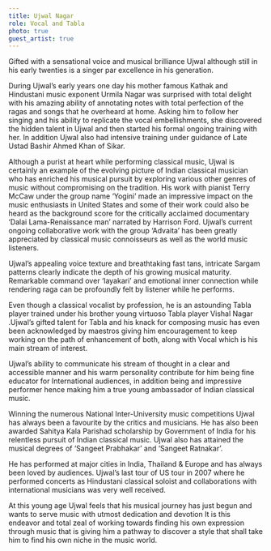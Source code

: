 ```yaml
---
title: Ujwal Nagar
role: Vocal and Tabla
photo: true
guest_artist: true
---
```


Gifted with a sensational voice and musical brilliance Ujwal although still in his early twenties is a singer par excellence in his generation.

During Ujwal’s early years one day his mother famous Kathak and Hindustani music exponent Urmila Nagar was surprised with total delight with his amazing ability of annotating notes with total perfection of the ragas and songs that he overheard at home. Asking him to follow her singing and his ability to replicate the vocal embellishments, she discovered the hidden talent in Ujwal and then started his formal ongoing training with her. In addition Ujwal also had intensive training under guidance of Late Ustad Bashir Ahmed Khan of Sikar.

Although a purist at heart while performing classical music, Ujwal is certainly an example of the evolving picture of Indian classical musician who has enriched his musical pursuit by exploring various other genres of music without compromising on the tradition. His work with pianist Terry McCaw under the group name ‘Yogini’ made an impressive impact on the music enthusiasts in United States and some of their work could also be heard as the background score for the critically acclaimed documentary ‘Dalai Lama-Renaissance man’ narrated by Harrison Ford. Ujwal’s current ongoing collaborative work with the group ‘Advaita’ has been greatly appreciated by classical music connoisseurs as well as the world music listeners.

Ujwal’s appealing voice texture and breathtaking fast tans, intricate Sargam patterns clearly indicate the depth of his growing musical maturity. Remarkable command over ‘layakari’ and emotional inner connection while rendering raga can be profoundly felt by listener while he performs.

Even though a classical vocalist by profession, he is an astounding Tabla player trained under his brother young virtuoso Tabla player Vishal Nagar .Ujwal’s gifted talent for Tabla and his knack for composing music has even been acknowledged by maestros giving him encouragement to keep working on the path of enhancement of both, along with Vocal which is his main stream of interest.

Ujwal’s ability to communicate his stream of thought in a clear and accessible manner and his warm personality contribute for him being fine educator for International audiences, in addition being and impressive performer hence making him a true young ambassador of Indian classical music.

Winning the numerous National Inter-University music competitions Ujwal has always been a favourite by the critics and musicians. He has also been awarded Sahitya Kala Parishad scholarship by Government of India for his relentless pursuit of Indian classical music. Ujwal also has attained the musical degrees of ‘Sangeet Prabhakar’ and ‘Sangeet Ratnakar’.

He has performed at major cities in India, Thailand & Europe and has always been loved by audiences. Ujwal’s last tour of US tour in 2007 where he performed concerts as Hindustani classical soloist and collaborations with international musicians was very well received.

At this young age Ujwal feels that his musical journey has just begun and wants to serve music with utmost dedication and devotion It is this endeavor and total zeal of working towards finding his own expression through music that is giving him a pathway to discover a style that shall take him to find his own niche in the music world.